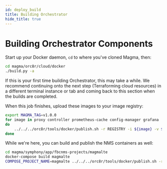 ```yaml
---
id: deploy_build
title: Building Orchestrator
hide_title: true
---
```


# Building Orchestrator Components

Start up your Docker daemon, `cd` to where you've cloned Magma, then:

```bash
cd magma/orc8r/cloud/docker
./build.py -a
```

If this is your first time building Orchestrator, this may take a while. We
recommend continuing onto the next step (Terraforming cloud resources) in a
different terminal instance or tab and coming back to this section when the
builds are completed.

When this job finishes, upload these images to your image registry:

```bash
export MAGMA_TAG=v1.0.0
for image in proxy controller prometheus-cache config-manager grafana
do
    ../../../orc8r/tools/docker/publish.sh -r REGISTRY -i ${image} -v ${MAGMA_TAG}
done
```

While we're here, you can build and publish the NMS containers as well:

```bash
cd magma/symphony/app/fbcnms-projects/magmalte
docker-compose build magmalte
COMPOSE_PROJECT_NAME=magmalte ../../../orc8r/tools/docker/publish.sh -r REGISTRY -i magmalte -v ${MAGMA_TAG}
```
